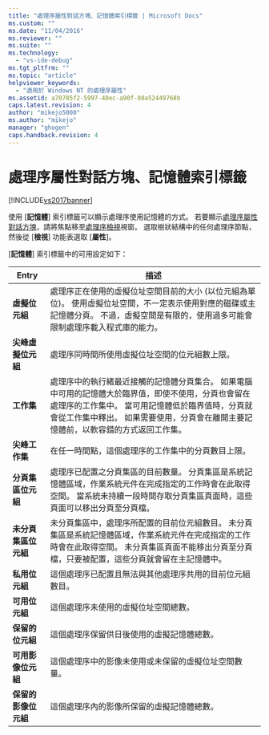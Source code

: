 ```yaml
---
title: "處理序屬性對話方塊、記憶體索引標籤 | Microsoft Docs"
ms.custom: ""
ms.date: "11/04/2016"
ms.reviewer: ""
ms.suite: ""
ms.technology: 
  - "vs-ide-debug"
ms.tgt_pltfrm: ""
ms.topic: "article"
helpviewer_keywords: 
  - "適用於 Windows NT 的處理序屬性"
ms.assetid: a70785f2-5997-40ec-a90f-80a52449768b
caps.latest.revision: 4
author: "mikejo5000"
ms.author: "mikejo"
manager: "ghogen"
caps.handback.revision: 4
---
```

# 處理序屬性對話方塊、記憶體索引標籤
[!INCLUDE[vs2017banner](../code-quality/includes/vs2017banner.md)]

使用 \[**記憶體**\] 索引標籤可以顯示處理序使用記憶體的方式。  若要顯示[處理序屬性對話方塊](../debugger/process-properties-dialog-box.md)，請將焦點移至[處理序檢視](../debugger/processes-view.md)視窗。  選取樹狀結構中的任何處理序節點，然後從 \[**檢視**\] 功能表選取 \[**屬性**\]。  
  
 \[**記憶體**\] 索引標籤中的可用設定如下：  
  
|Entry|描述|  
|-----------|--------|  
|**虛擬位元組**|處理序正在使用的虛擬位址空間目前的大小 \(以位元組為單位\)。  使用虛擬位址空間，不一定表示使用對應的磁碟或主記憶體分頁。  不過，虛擬空間是有限的，使用過多可能會限制處理序載入程式庫的能力。|  
|**尖峰虛擬位元組**|處理序同時間所使用虛擬位址空間的位元組數上限。|  
|**工作集**|處理序中的執行緒最近接觸的記憶體分頁集合。  如果電腦中可用的記憶體大於臨界值，即使不使用，分頁也會留在處理序的工作集中。  當可用記憶體低於臨界值時，分頁就會從工作集中釋出。  如果需要使用，分頁會在離開主要記憶體前，以軟容錯的方式返回工作集。|  
|**尖峰工作集**|在任一時間點，這個處理序的工作集中的分頁數目上限。|  
|**分頁集區位元組**|處理序已配置之分頁集區的目前數量。  分頁集區是系統記憶體區域，作業系統元件在完成指定的工作時會在此取得空間。  當系統未持續一段時間存取分頁集區頁面時，這些頁面可以移出分頁至分頁檔。|  
|**未分頁集區位元組**|未分頁集區中，處理序所配置的目前位元組數目。  未分頁集區是系統記憶體區域，作業系統元件在完成指定的工作時會在此取得空間。  未分頁集區頁面不能移出分頁至分頁檔，只要被配置，這些分頁就會留在主記憶體中。|  
|**私用位元組**|這個處理序已配置且無法與其他處理序共用的目前位元組數目。|  
|**可用位元組**|這個處理序未使用的虛擬位址空間總數。|  
|**保留的位元組**|這個處理序保留供日後使用的虛擬記憶體總數。|  
|**可用影像位元組**|這個處理序中的影像未使用或未保留的虛擬位址空間數量。|  
|**保留的影像位元組**|這個處理序內的影像所保留的虛擬記憶體總數。|